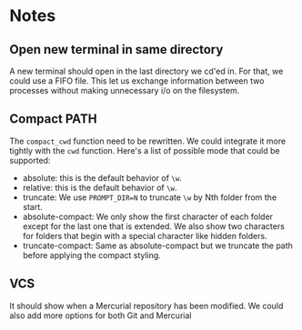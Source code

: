 # Notes

## Open new terminal in same directory

A new terminal should open in the last directory we cd'ed in. For that, we could
use a FIFO file. This let us exchange information between two processes without
making unnecessary i/o on the filesystem.

## Compact PATH

The `compact_cwd` function need to be rewritten. We could integrate it more
tightly with the `cwd` function. Here's a list of possible mode that could be
supported:

- absolute: this is the default behavior of `\w`.
- relative: this is the default behavior of `\w`.
- truncate: We use `PROMPT_DIR=N` to truncate `\w` by Nth folder from the start.
- absolute-compact: We only show the first character of each folder except for
                    the last one that is extended. We also show two characters
                    for folders that begin with a special character like hidden
                    folders.
- truncate-compact: Same as absolute-compact but we truncate the path before
                    applying the compact styling.

## VCS

It should show when a Mercurial repository has been modified. We could also add
more options for both Git and Mercurial
